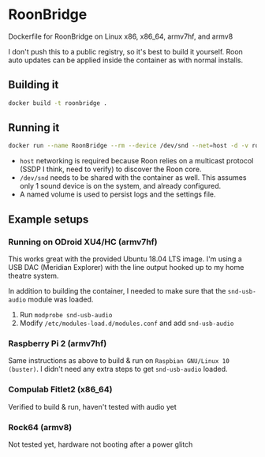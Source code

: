 # RoonBridge
Dockerfile for RoonBridge on Linux x86, x86_64, armv7hf, and armv8

I don't push this to a public registry, so it's best to build it yourself. Roon auto updates can be applied inside the container as with normal installs.

## Building it

```bash
docker build -t roonbridge .
```

## Running it

```bash
docker run --name RoonBridge --rm --device /dev/snd --net=host -d -v roonbridge:/var/roon roonbridge
```

- `host` networking is required because Roon relies on a multicast protocol (SSDP I think, need to verify) to discover the Roon core.
- `/dev/snd` needs to be shared with the container as well. This assumes only 1 sound device is on the system, and already configured.
- A named volume is used to persist logs and the settings file.

## Example setups

### Running on ODroid XU4/HC (armv7hf)

This works great with the provided Ubuntu 18.04 LTS image. I'm using a USB DAC (Meridian Explorer) with the line output hooked up to my home theatre system.

In addition to building the container, I needed to make sure that the `snd-usb-audio` module was loaded.

1. Run `modprobe snd-usb-audio`
2. Modify `/etc/modules-load.d/modules.conf` and add `snd-usb-audio`

### Raspberry Pi 2 (armv7hf)

Same instructions as above to build & run on `Raspbian GNU/Linux 10 (buster)`. I didn't need any extra steps to get `snd-usb-audio` loaded.

### Compulab Fitlet2 (x86_64)

Verified to build & run, haven't tested with audio yet

### Rock64 (armv8)

Not tested yet, hardware not booting after a power glitch
